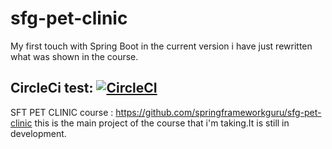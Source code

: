 # sfg-pet-clinic
My first touch with Spring Boot in the current version i have just rewritten what was shown in the course.

## CircleCi test:  [![CircleCI](https://circleci.com/gh/hardy6413/sfg-pet-clinic/tree/main.svg?style=svg)](https://circleci.com/gh/hardy6413/sfg-pet-clinic/tree/main)

SFT PET CLINIC course : https://github.com/springframeworkguru/sfg-pet-clinic
this is the main project of the course that i'm taking.It is still in development.

